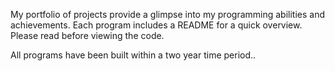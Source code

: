 My portfolio of projects provide a glimpse into my programming abilities and achievements. Each program includes a README for a quick overview. Please read before viewing the code.

All programs have been built within a two year time period..